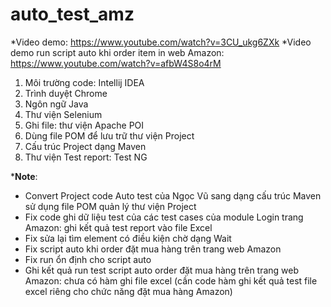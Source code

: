 # auto_test_amz
*Video demo: https://www.youtube.com/watch?v=3CU_ukg6ZXk
*Video demo run script auto khi order item in web Amazon: https://www.youtube.com/watch?v=afbW4S8o4rM
1. Môi trường code: Intellij IDEA
2. Trình duyệt Chrome
3. Ngôn ngữ Java
4. Thư viện Selenium
5. Ghi file: thư viện Apache POI
6. Dùng file POM để lưu trữ thư viện Project
7. Cấu trúc Project dạng Maven
8. Thư viện Test report: Test NG

***Note**:
+ Convert Project code Auto test của Ngọc Vũ sang dạng cấu trúc Maven sử dụng file POM quản lý thư viện Project
+ Fix code ghi dữ liệu test của các test cases của module Login trang Amazon: ghi kết quả test report vào file Excel 
+ Fix sửa lại tìm element có điều kiện chờ dạng Wait 
+ Fix script auto khi order đặt mua hàng trên trang web Amazon
+ Fix run ổn định cho script auto 
+ Ghi kết quả run test script auto order đặt mua hàng trên trang web Amazon: chưa có hàm ghi file excel (cần code hàm ghi kết quả test file excel riêng cho chức năng đặt mua hàng Amazon)



